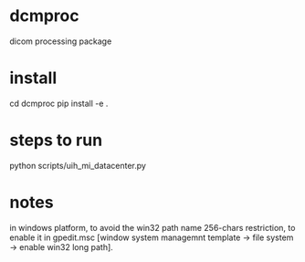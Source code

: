 # dcmproc
dicom processing package

# install
cd dcmproc
pip install -e .

# steps to run
python scripts/uih_mi_datacenter.py


# notes
in windows platform, to avoid the win32 path name 256-chars restriction, to enable it in gpedit.msc [window system managemnt template -> file system -> enable win32 long path].